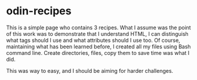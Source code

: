# odin-recipes

This is a simple page who contains 3 recipes.
What I assume was the point of this work was to demonstrate that I understand HTML, I can distinguish what tags should I use and what attributes should I use too.
Of course, maintaining what has been learned before, I created all my files using Bash command line.
Create directories, files, copy them to save time was what I did.

This was way to easy, and I should be aiming for harder challenges.